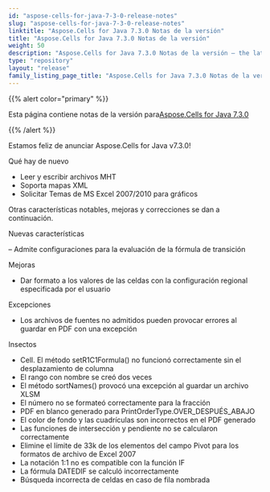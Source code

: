 ```yaml
---
id: "aspose-cells-for-java-7-3-0-release-notes"
slug: "aspose-cells-for-java-7-3-0-release-notes"
linktitle: "Aspose.Cells for Java 7.3.0 Notas de la versión"
title: "Aspose.Cells for Java 7.3.0 Notas de la versión"
weight: 50
description: "Aspose.Cells for Java 7.3.0 Notas de la versión – the latest updates and fixes."
type: "repository"
layout: "release"
family_listing_page_title: "Aspose.Cells for Java 7.3.0 Notas de la versión"
---
```

{{% alert color="primary" %}} 

 Esta página contiene notas de la versión para[Aspose.Cells for Java 7.3.0](https://releases.aspose.com/cells/java/new-releases/aspose.cells-for-java-7.3.0/)

{{% /alert %}} 

Estamos
 feliz de anunciar Aspose.Cells for Java v7.3.0!

 Qué hay de nuevo

- Leer
 y escribir archivos MHT
- Soporta
 mapas XML
- Solicitar
 Temas de MS Excel 2007/2010 para gráficos



 Otras características notables, mejoras y correcciones se dan a continuación.

 Nuevas características

 – Admite configuraciones para la evaluación de la fórmula de transición

 Mejoras

- Dar formato a los valores de las celdas con la configuración regional especificada por el usuario

 Excepciones

- Los archivos de fuentes no admitidos pueden provocar errores al guardar en PDF con una excepción

 Insectos

- Cell. El método setR1C1Formula() no funcionó correctamente sin el desplazamiento de columna
- El rango con nombre se creó dos veces
- El método sortNames() provocó una excepción al guardar un archivo XLSM
- El número no se formateó correctamente para la fracción
- PDF en blanco generado para PrintOrderType.OVER_DESPUÉS_ABAJO
- El color de fondo y las cuadrículas son incorrectos en el PDF generado
- Las funciones de intersección y pendiente no se calcularon correctamente
- Elimine el límite de 33k de los elementos del campo Pivot para los formatos de archivo de Excel 2007
- La notación 1:1 no es compatible con la función IF
- La fórmula DATEDIF se calculó incorrectamente
- Búsqueda incorrecta de celdas en caso de fila nombrada

